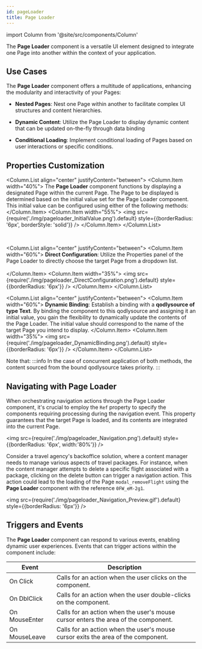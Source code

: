 ```yaml
---
id: pageLoader
title: Page Loader
---
```

import Column from '@site/src/components/Column'

The **Page Loader** component is a versatile UI element designed to integrate one Page into another within the context of your application.


## Use Cases

The **Page Loader** component offers a multitude of applications, enhancing the modularity and interactivity of your Pages:

- **Nested Pages**: Nest one Page within another to facilitate complex UI structures and content hierarchies.

- **Dynamic Content**: Utilize the Page Loader to display dynamic content that can be updated on-the-fly through data binding

- **Conditional Loading**: Implement conditional loading of Pages based on user interactions or specific conditions.


## Properties Customization

<Column.List align="center" justifyContent="between">
    <Column.Item width="40%">
        The <strong>Page Loader</strong> component functions by displaying a designated Page within the current Page. The Page to be displayed is determined based on the initial value set for the Page Loader component. This initial value can be configured using either of the following methods:
    </Column.Item>
    <Column.Item width="55%">
        <img src={require('./img/pageloader_InitialValue.png').default} style={{borderRadius: '6px', borderStyle: 'solid'}} />
    </Column.Item>
</Column.List>

<br/>

<Column.List align="center" justifyContent="between">
    <Column.Item width="60%">
        <strong>Direct Configuration</strong>: Utilize the Properties panel of the Page Loader to directly choose the target Page from a dropdown list.<br/><br/>
    </Column.Item>
    <Column.Item width="35%">
        <img src={require('./img/pageloader_DirectConfiguration.png').default} style={{borderRadius: '6px'}} />
    </Column.Item>
</Column.List>

<Column.List align="center" justifyContent="between">
    <Column.Item width="60%">
        <strong>Dynamic Binding</strong>: Establish a binding with a <strong>qodlysource of type Text</strong>. By binding the component to this qodlysource and assigning it an initial value, you gain the flexibility to dynamically update the contents of the Page Loader. The initial value should correspond to the name of the target Page you intend to display. 
    </Column.Item>
    <Column.Item width="35%">
        <img src={require('./img/pageloader_DynamicBinding.png').default} style={{borderRadius: '6px'}} />
    </Column.Item>
</Column.List>

 
Note that:
:::info 
In the case of concurrent application of both methods, the content sourced from the bound qodlysource takes priority.
:::

## Navigating with Page Loader

When orchestrating navigation actions through the Page Loader component, it's crucial to employ the `Ref` property to specify the components requiring processing during the navigation event. This property guarantees that the target Page is loaded, and its contents are integrated into the current Page.

<img src={require('./img/pageloader_Navigation.png').default} style={{borderRadius: '6px', width:'80%'}} />

Consider a travel agency's backoffice solution, where a content manager needs to manage various aspects of travel packages. For instance, when the content manager attempts to delete a specific flight associated with a package, clicking on the delete button can trigger a navigation action. This action could lead to the loading of the Page `modal_removeFlight` using the **Page Loader** component with the reference `0FW_eM-2g1`.

<img src={require('./img/pageloader_Navigation_Preview.gif').default} style={{borderRadius: '6px'}} />

## Triggers and Events

The **Page Loader** component can respond to various events, enabling dynamic user experiences. Events that can trigger actions within the component include:

|Event|Description|
|---|---|
|On Click| Calls for an action when the user clicks on the component. |
|On DblClick| Calls for an action when the user double-clicks on the component. |
|On MouseEnter| Calls for an action when the user's mouse cursor enters the area of the component.|
|On MouseLeave| Calls for an action when the user's mouse cursor exits the area of the component.|
